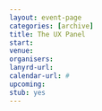 ```yaml
---
layout: event-page
categories: [archive]
title: The UX Panel
start: 
venue: 
organisers: 
lanyrd-url: 
calendar-url: #
upcoming: 
stub: yes
---
```


